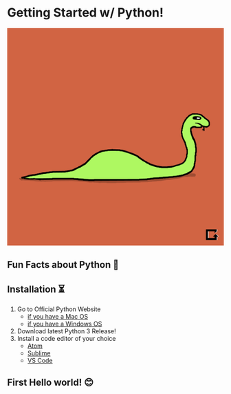 # Getting Started w/ Python!
![Python](https://github.com/De-ma/LearnPython/blob/master/assets/1Qv.gif)
## Fun Facts about Python 🐍

## Installation ⏳

 1. Go to Official Python Website
    - [if you have a Mac OS](https://www.python.org/downloads/mac-osx/)
    - [if you have a Windows OS](https://www.python.org/downloads/windows/)
 2. Download latest Python 3 Release!
 3. Install a code editor of your choice
    - [Atom](https://atom.io)
    - [Sublime](https://www.sublimetext.com)
    - [VS Code](https://code.visualstudio.com)

## First Hello world! 😊
